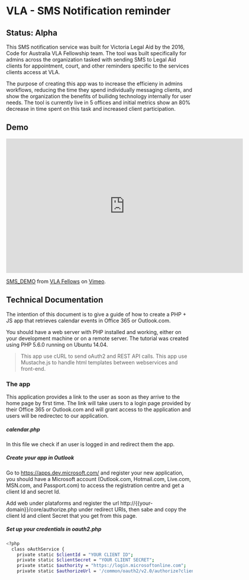 <h1>VLA - SMS Notification reminder</h1>
<h2>Status: Alpha</h2>
<p>This SMS notification service was built for Victoria Legal Aid by the 2016, Code for Australia VLA Fellowship team. The tool was built specifically for admins across the organization tasked with sending SMS  to Legal Aid clients for appointment, court, and other reminders specific to the services clients access at VLA.</p>
<p>The purpose of creating this app was to increase the efficieny in admins workflows, reducing the time they spend individually messaging clients, and show the organization the benefits of builidng technology internally for user needs. The tool is currently live in 5 offices and initial metrics show an 80% decrease in time spent on this task and increased client participation.</p>
<h2>Demo</h2>
<iframe src="https://player.vimeo.com/video/198614737" width="640" height="363" frameborder="0" webkitallowfullscreen mozallowfullscreen allowfullscreen></iframe>
<p><a href="https://vimeo.com/198614737">SMS_DEMO</a> from <a href="https://vimeo.com/user61290380">VLA Fellows</a> on <a href="https://vimeo.com">Vimeo</a>.</p>
<h2> Technical Documentation</h2>


The intention of this document is to give a guide of how to create a PHP + JS app that retrieves calendar events in Office 365 or Outlook.com. 

You should have a web server with PHP installed and working, either on your development machine or on a remote server. The tutorial was created using PHP 5.6.0 running on Ubuntu 14.04.

>This app use cURL to send oAuth2 and REST API calls.
>This app use Mustache.js to handle html templates between webservices and front-end.


### The app

This application provides a link to the user as soon as they arrive to the home page by first time. The link will take users to a login page provided by their Office 365 or Outlook.com and will grant access to the application and users will be redirectec to our application.

##### calendar.php
In this file we check if an user is logged in and redirect them the app.

##### Create your app in Outlook
Go to https://apps.dev.microsoft.com/ and register your new application, you should have a Microsoft account (Outlook.com, Hotmail.com, Live.com, MSN.com, and Passport.com) to access the registration centre and get a client Id and secret Id.

Add web under plataforms and register the url http://{{your-domain}}/core/authorize.php under redirect URIs, then sabe and copy the client Id and client Secret that you get from this page.

##### Set up your credentials in oauth2.php
 
```sh
<?php
  class oAuthService {
    private static $clientId = "YOUR CLIENT ID";
    private static $clientSecret = "YOUR CLIENT SECRET";
    private static $authority = "https://login.microsoftonline.com";
    private static $authorizeUrl = '/common/oauth2/v2.0/authorize?client_id=%1$s&redirect_uri=%2$s&response_type=code&scope=%3$s';
```
